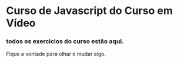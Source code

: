 # Curso de Javascript do Curso em Vídeo

### todos os exercicios do curso estão aqui.
Fique a vontade para olhar e mudar algo.
